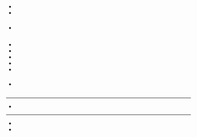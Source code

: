 # 

## 

### 

- 



- 

### 

### 





#### 





##### 

- []()

## 

### 

- 



- 
- 
- 
- 

### 

### 

- 





## 



> []()



> []()

---

- 





---

- 



- 



